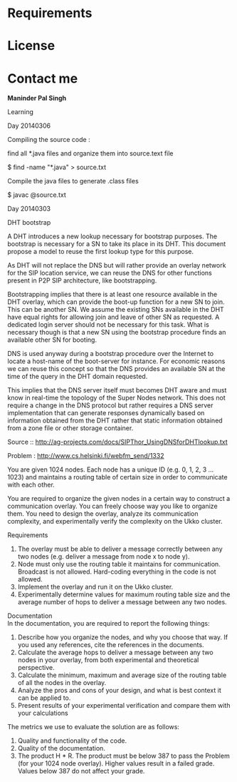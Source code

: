 

Requirements 
==============

License
==============

Contact me
==============

**Maninder Pal Singh**

Learning


Day 20140306

Compiling the source code :

find all *.java files and organize them into source.text file

$ find -name "*.java" > source.txt

Compile the java files to generate .class files 

$ javac  @source.txt






Day 20140303

DHT bootstrap

A DHT introduces a new lookup necessary for bootstrap purposes. The
bootstrap is necessary for a SN to take its place in its DHT. This document
propose a model to reuse the first lookup type for this purpose.

As DHT will not replace the DNS but will rather provide an overlay network
for the SIP location service, we can reuse the DNS for other functions
present in P2P SIP architecture, like bootstrapping.

Bootstrapping implies that there is at least one resource available in the
DHT overlay, which can provide the boot-up function for a new SN to join.
This can be another SN. We assume the existing SNs available in the DHT have
equal rights for allowing join and leave of other SN as requested. A
dedicated login server should not be necessary for this task. What is
necessary though is that a new SN using the bootstrap procedure finds an
available other SN for booting.

DNS is used anyway during a bootstrap procedure over the Internet to locate
a host-name of the boot-server for instance. For economic reasons we can
reuse this concept so that the DNS provides an available SN at the time of
the query in the DHT domain requested.

This implies that the DNS server itself must becomes DHT aware and must know
in real-time the topology of the Super Nodes network. This does not require
a change in the DNS protocol but rather requires a DNS server implementation
that can generate responses dynamically based on information obtained from
the DHT rather that static information obtained from a zone file or other
storage container.

Source :: http://ag-projects.com/docs/SIPThor_UsingDNSforDHTlookup.txt



Problem : http://www.cs.helsinki.fi/webfm_send/1332

You	are	given	1024	nodes.	Each	node	has	a	unique	ID	(e.g.	0,	1, 2,	 3	 …	 1023)	 and	 maintains	 a	 routing table	 of	 certain	 size	 in	 order	 to	communicate	with	each	other.

You	 are	 required	 to	 organize	 the	 given	 nodes	 in	 a	 certain	 way	 to	 construct	 a	communication	 overlay.	 You	 can	 freely	 choose	 way	 you	 like	 to	 organize	 them. You	 need	 to	 design	 the	 overlay,	 analyze	 its	 communication	 complexity,	 and	experimentally	verify	the	complexity	on	the	Ukko	cluster.	

Requirements	
1. The	overlay	must	be	able	to	deliver	a	message	correctly	between	any	two	nodes	(e.g.	deliver	a	message	from	node	x	to	node	y).	
2. Node	must	only	use	the	routing	table	it	maintains	for	communication.	Broadcast	is	not	allowed.	Hard-coding	everything	in	the	code	is	not	allowed.	
3. Implement	the	overlay	and	run	it	on	the	Ukko	cluster.	
4. Experimentally	determine	values	for	maximum	routing	table	size	and	the	average	number	of	hops	to	deliver	a	message	between	any	two	nodes.

Documentation	
In	the	documentation,	you	are	required	to	report	the	following	things:	
1. Describe	how	you	organize	the	nodes,	and	why	you	choose	that	way.	 If	you	used	any	references,	cite	the	references	in	the	documents.	
2. Calculate	 the	average	 hops	 to	 deliver	a	message	 between	any	 two	 nodes	in	your	overlay,	from	both	experimental	and	theoretical	perspective.	
3. Calculate	the	minimum,	maximum	and	average	size	of	the	routing	table	of	all	the	nodes	in	the	overlay.	
4. Analyze	the	pros	and	cons	of	your	design,	and	what	is	best	context	it	can	be applied	to.	
5. Present	 results	 of	 your	 experimental	 verification	 and	 compare	 them	 with	your	calculations

The	metrics	we	use	to	evaluate	the solution	are	as	follows:	
1. Quality	and	functionality	of	the	code.	
2. Quality	of	the	documentation.	
3. The	product	H	 *	R.	The	product	must	be	below	387	 to	pass	 the	Problem	(for	 your	 1024	 node	 overlay).	Higher	 values	 result	in	a	 failed	grade.	Values	below	387	do	not	affect	your	grade.	


